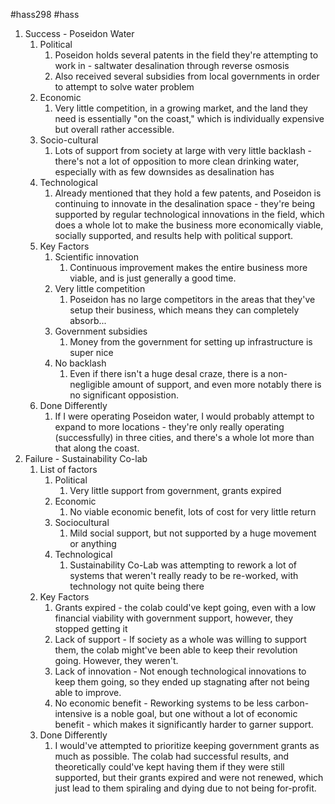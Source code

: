 #hass298 #hass


1. Success - Poseidon Water
	1. Political
		1. Poseidon holds several patents in the field they're attempting to work in - saltwater desalination through reverse osmosis
		2. Also received several subsidies from local governments in order to attempt to solve water problem
	2. Economic
		1. Very little competition, in a growing market, and the land they need is essentially "on the coast," which is individually expensive but overall rather accessible. 
	3. Socio-cultural
		1. Lots of support from society at large with very little backlash - there's not a lot of opposition to more clean drinking water, especially with as few downsides as desalination has
	4. Technological
		1. Already mentioned that they hold a few patents, and Poseidon is continuing to innovate in the desalination space - they're being supported by regular technological innovations in the field, which does a whole lot to make the business more economically viable, socially supported, and results help with political support. 
	5. Key Factors
		1. Scientific innovation
			1. Continuous improvement makes the entire business more viable, and is just generally a good time.
		2. Very little competition
			1. Poseidon has no large competitors in the areas that they've setup their business, which means they can completely absorb...
		3. Government subsidies
			1. Money from the government for setting up infrastructure is super nice
		4. No backlash
			1. Even if there isn't a huge desal craze, there is a non-negligible amount of support, and even more notably there is no significant opposistion.
	6. Done Differently
		1. If I were operating Poseidon water, I would probably attempt to expand to more locations - they're only really operating (successfully) in three cities, and there's a whole lot more than that along the coast.
2. Failure - Sustainability Co-lab
	1. List of factors
		1. Political
			1. Very little support from government, grants expired
		2. Economic
			1. No viable economic benefit, lots of cost for very little return
		3. Sociocultural
			1. Mild social support, but not supported by a huge movement or anything
		4. Technological
			1. Sustainability Co-Lab was attempting to rework a lot of systems that weren't really ready to be re-worked, with technology not quite being there
	2. Key Factors
		1. Grants expired - the colab could've kept going, even with a low financial viability with government support, however, they stopped getting it
		2. Lack of support - If society as a whole was willing to support them, the colab might've been able to keep their revolution going. However, they weren't.
		3. Lack of innovation - Not enough technological innovations to keep them going, so they ended up stagnating after not being able to improve.
		4. No economic benefit - Reworking systems to be less carbon-intensive is a noble goal, but one without a lot of economic benefit - which makes it significantly harder to garner support.
	3. Done Differently
		1. I would've attempted to prioritize keeping government grants as much as possible. The colab had successful results, and theoretically could've kept having them if they were still supported, but their grants expired and were not renewed, which just lead to them spiraling and dying due to not being for-profit. 

